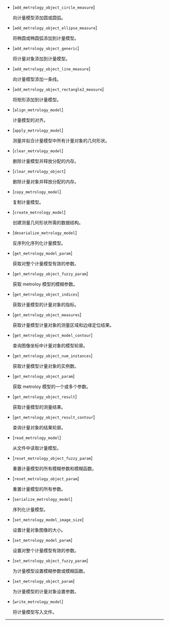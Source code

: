 - [`add_metrology_object_circle_measure`]

  向计量模型添加圆或圆弧。

- [`add_metrology_object_ellipse_measure`]

  将椭圆或椭圆弧添加到计量模型。

- [`add_metrology_object_generic`]

  将计量对象添加到计量模型。

- [`add_metrology_object_line_measure`]

  向计量模型添加一条线。

- [`add_metrology_object_rectangle2_measure`]

  将矩形添加到计量模型。

- [`align_metrology_model`]

  计量模型的对齐。

- [`apply_metrology_model`]

  测量并拟合计量模型中所有计量对象的几何形状。

- [`clear_metrology_model`]

  删除计量模型并释放分配的内存。

- [`clear_metrology_object`]

  删除计量对象并释放分配的内存。

- [`copy_metrology_model`]

  复制计量模型。

- [`create_metrology_model`]

  创建测量几何形状所需的数据结构。

- [`deserialize_metrology_model`]

  反序列化序列化计量模型。

- [`get_metrology_model_param`]

  获取对整个计量模型有效的参数。

- [`get_metrology_object_fuzzy_param`]

  获取 metroloy 模型的模糊参数。

- [`get_metrology_object_indices`]

  获取计量模型的计量对象的指标。

- [`get_metrology_object_measures`]

  获取计量模型计量对象的测量区域和边缘定位结果。

- [`get_metrology_object_model_contour`]

  查询图像坐标中计量对象的模型轮廓。

- [`get_metrology_object_num_instances`]

  获取计量模型计量对象的实例数。

- [`get_metrology_object_param`]

  获取 metroloy 模型的一个或多个参数。

- [`get_metrology_object_result`]

  获取计量模型的测量结果。

- [`get_metrology_object_result_contour`]

  查询计量对象的结果轮廓。

- [`read_metrology_model`]

  从文件中读取计量模型。

- [`reset_metrology_object_fuzzy_param`]

  重置计量模型的所有模糊参数和模糊函数。

- [`reset_metrology_object_param`]

  重置计量模型的所有参数。

- [`serialize_metrology_model`]

  序列化计量模型。

- [`set_metrology_model_image_size`]

  设置计量对象图像的大小。

- [`set_metrology_model_param`]

  设置对整个计量模型有效的参数。

- [`set_metrology_object_fuzzy_param`]

  为计量模型设置模糊参数或模糊函数。

- [`set_metrology_object_param`]

  为计量模型的计量对象设置参数。

- [`write_metrology_model`]

  将计量模型写入文件。

------